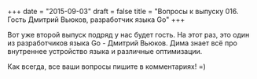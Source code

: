 +++
date = "2015-09-03"
draft = false
title = "Вопросы к выпуску 016. Гость Дмитрий Вьюков, разработчик языка Go"
+++

Вот уже второй выпуск подряд у нас будет гость. На этот раз, это один из разработчиков языка Go - Дмитрий Вьюков. Дима знает всё про внутреннее устройство языка и различные оптимизации.

Как всегда, все ваши вопросы пишите в комментариях! =)
